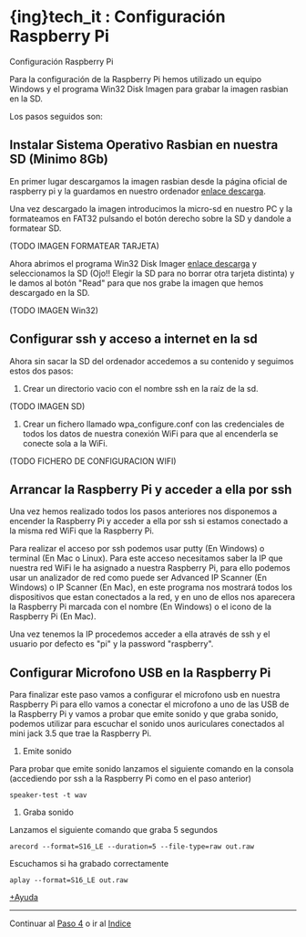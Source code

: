 # {ing}tech_it : Configuración Raspberry Pi

Configuración Raspberry Pi

Para la configuración de la Raspberry Pi hemos utilizado un equipo Windows y el programa Win32 Disk Imagen para grabar la imagen rasbian en la SD.

Los pasos seguidos son:
## Instalar Sistema Operativo Rasbian en nuestra SD (Minimo 8Gb)

En primer lugar descargamos la imagen rasbian desde la página oficial de raspberry pi y la guardamos en nuestro ordenador [enlace descarga](https://www.raspberrypi.org/downloads/raspbian/).

Una vez descargado la imagen introducimos la micro-sd en nuestro PC y la formateamos en FAT32 pulsando el botón derecho sobre la SD y dandole a formatear SD.

(TODO IMAGEN FORMATEAR TARJETA)

Ahora abrimos el programa Win32 Disk Imager [enlace descarga](https://sourceforge.net/projects/win32diskimager/) y seleccionamos la SD (Ojo!! Elegir la SD para no borrar otra tarjeta distinta) y le damos al botón "Read" para que nos grabe la imagen que hemos descargado en la SD.

(TODO IMAGEN Win32)


## Configurar ssh y acceso a internet en la sd

Ahora sin sacar la SD del ordenador accedemos a su contenido y seguimos estos dos pasos:
1. Crear un directorio vacio con el nombre ssh en la raíz de la sd.

(TODO IMAGEN SD)

1. Crear un fichero llamado wpa_configure.conf con las credenciales de todos los datos de nuestra conexión WiFi para que al encenderla se conecte sola a la WiFi.

(TODO FICHERO DE CONFIGURACION WIFI)

## Arrancar la Raspberry Pi y acceder a ella por ssh

Una vez hemos realizado todos los pasos anteriores nos disponemos a encender la Raspberry Pi y acceder a ella por ssh si estamos conectado a la misma red WiFi que la Raspberry Pi.

Para realizar el acceso por ssh podemos usar putty (En Windows) o terminal (En Mac o Linux). Para este acceso necesitamos saber la IP que nuestra red WiFi le ha asignado a nuestra Raspberry Pi, para ello podemos usar un analizador de red como puede ser Advanced IP Scanner (En Windows) o IP Scanner (En Mac), en este programa nos mostrará todos los dispositivos que estan conectados a la red, y en uno de ellos nos aparecera la Raspberry Pi marcada con el nombre (En Windows) o el icono de la Raspberry Pi (En Mac).

Una vez tenemos la IP procedemos acceder a ella através de ssh y el usuario por defecto es "pi" y la password "raspberry".

## Configurar Microfono USB en la Raspberry Pi

Para finalizar este paso vamos a configurar el microfono usb en nuestra Raspberry Pi para ello vamos a conectar el microfono a uno de las USB de la Raspberry Pi y vamos a probar que emite sonido y que graba sonido, podemos utilizar para escuchar el sonido unos auriculares conectados al mini jack 3.5 que trae la Raspberry Pi.

1. Emite sonido

Para probar que emite sonido lanzamos el siguiente comando en la consola (accediendo por ssh a la Raspberry Pi como en el paso anterior)

~~~
speaker-test -t wav  
~~~


1. Graba sonido

Lanzamos el siguiente comando que graba 5 segundos

~~~
arecord --format=S16_LE --duration=5 --file-type=raw out.raw 
~~~

Escuchamos si ha grabado correctamente

~~~
aplay --format=S16_LE out.raw  
~~~

[+Ayuda](https://developers.google.com/assistant/sdk/develop/python/hardware/audio)


--------
Continuar al  [Paso 4](./instalacion_sdk_google_assistant.md) o ir al [Indice](./index.md)